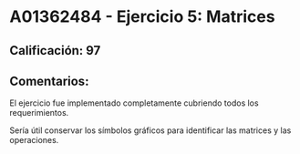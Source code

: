 # A01362484 - Ejercicio 5: Matrices

## **Calificación**: 97

## **Comentarios**:

El ejercicio fue implementado completamente cubriendo todos los requerimientos.

Sería útil conservar los símbolos gráficos para identificar las matrices y las operaciones.